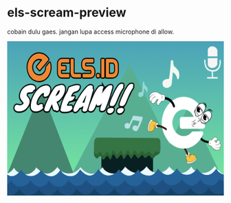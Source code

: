 # els-scream-preview

cobain dulu gaes.
jangan lupa access microphone di allow.

<a href="https://arievset.github.io/els-scream-preview/ELS-SCREAM-prize-test.html">
<img src="thumbnail.png" alt="ELS SCREAM GAMES" style="width:600px;height:360px;">
</a>
